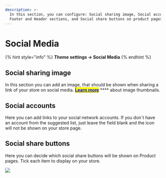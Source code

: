 ```yaml
---
description: >-
  In this section, you can configure: Social sharing image, Social accounts for
  Footer and Header sections, and Social share buttons on product pages.
---
```


# Social Media

{% hint style="info" %}
**Theme settings -> Social Media**
{% endhint %}

## Social sharing image

&#x20;In this section you can add an image, that should be shown when sharing a link of your store on social media. [<mark style="color:blue;">**Learn more**</mark>](https://help.shopify.com/en/manual/online-store/legacy/using-themes/change-the-layout/theme-settings/showing-social-media-thumbnail-images) **** about image thumbnails.

## Social accounts

&#x20;Here you can add links to your social network accounts. If you don´t have an account from the suggested list, just leave the field blank and the icon will not be shown on your store page.

## Social share buttons

&#x20;Here you can decide which social share buttons will be shown on Product pages. Tick each item to display on your store.

![](<../.gitbook/assets/Screenshot\_4 (8).png>)
